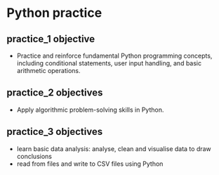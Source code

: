# Python practice

## practice_1 objective

- Practice and reinforce fundamental Python programming concepts, including conditional statements, user input handling, and basic arithmetic operations.

## practice_2 objectives

- Apply algorithmic problem-solving skills in Python.

## practice_3 objectives

- learn basic data analysis: analyse, clean and visualise data to draw conclusions
- read from files and write to CSV files using Python